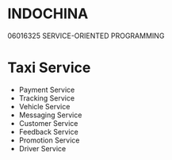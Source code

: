 # INDOCHINA
06016325 SERVICE-ORIENTED PROGRAMMING
# Taxi Service
- Payment Service
- Tracking Service
- Vehicle Service
- Messaging Service
- Customer Service
- Feedback Service
- Promotion Service
- Driver Service
